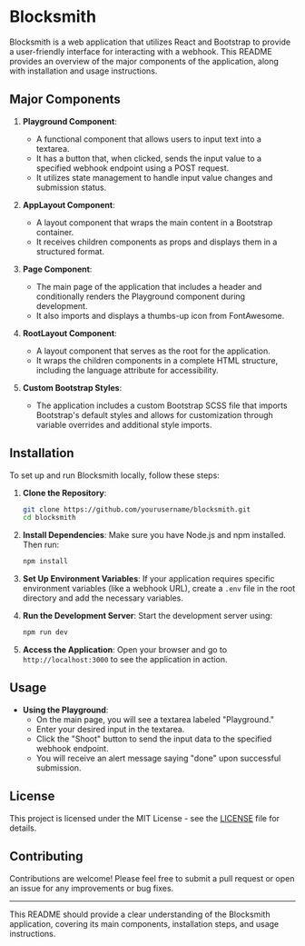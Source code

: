 # Blocksmith

Blocksmith is a web application that utilizes React and Bootstrap to provide a user-friendly interface for interacting with a webhook. This README provides an overview of the major components of the application, along with installation and usage instructions.

## Major Components

1. **Playground Component**:
   - A functional component that allows users to input text into a textarea.
   - It has a button that, when clicked, sends the input value to a specified webhook endpoint using a POST request.
   - It utilizes state management to handle input value changes and submission status.

2. **AppLayout Component**:
   - A layout component that wraps the main content in a Bootstrap container.
   - It receives children components as props and displays them in a structured format.

3. **Page Component**:
   - The main page of the application that includes a header and conditionally renders the Playground component during development.
   - It also imports and displays a thumbs-up icon from FontAwesome.

4. **RootLayout Component**:
   - A layout component that serves as the root for the application.
   - It wraps the children components in a complete HTML structure, including the language attribute for accessibility.

5. **Custom Bootstrap Styles**:
   - The application includes a custom Bootstrap SCSS file that imports Bootstrap's default styles and allows for customization through variable overrides and additional style imports.

## Installation

To set up and run Blocksmith locally, follow these steps:

1. **Clone the Repository**:
   ```bash
   git clone https://github.com/yourusername/blocksmith.git
   cd blocksmith
   ```

2. **Install Dependencies**:
   Make sure you have Node.js and npm installed. Then run:
   ```bash
   npm install
   ```

3. **Set Up Environment Variables**:
   If your application requires specific environment variables (like a webhook URL), create a `.env` file in the root directory and add the necessary variables.

4. **Run the Development Server**:
   Start the development server using:
   ```bash
   npm run dev
   ```

5. **Access the Application**:
   Open your browser and go to `http://localhost:3000` to see the application in action.

## Usage

- **Using the Playground**:
  - On the main page, you will see a textarea labeled "Playground."
  - Enter your desired input in the textarea.
  - Click the "Shoot" button to send the input data to the specified webhook endpoint.
  - You will receive an alert message saying "done" upon successful submission.

## License

This project is licensed under the MIT License - see the [LICENSE](LICENSE) file for details.

## Contributing

Contributions are welcome! Please feel free to submit a pull request or open an issue for any improvements or bug fixes.

---

This README should provide a clear understanding of the Blocksmith application, covering its main components, installation steps, and usage instructions.
